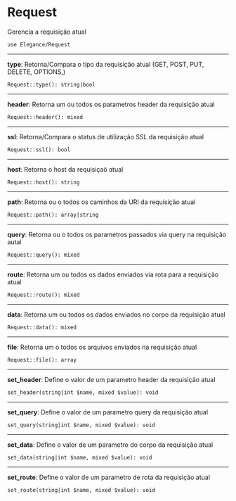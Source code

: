 # Request

Gerencia a requisição atual

    use Elegance/Request

---

**type**:  Retorna/Compara o tipo da requisição atual (GET, POST, PUT, DELETE, OPTIONS,) 

    Request::type(): string|bool

---

**header**: Retorna um ou todos os parametros header da requisição atual

    Request::header(): mixed

---

**ssl**: Retorna/Compara o status de utilização SSL da requisição atual

    Request::ssl(): bool

---

**host**: Retorna o host da requisiçaõ atual

    Request::host(): string

---

**path**: Retorna ou o todos os caminhos da URI da requisição atual

    Request::path(): array|string

---

**query**: Retorna ou o todos os parametros passados via query na requisição autal

    Request::query(): mixed

---

**route**: Retorna um ou todos os dados enviados via rota para a requisição atual

    Request::route(): mixed

---

**data**: Retorna um ou todos os dados enviados no corpo da requisição atual

    Request::data(): mixed

---

**file**: Retorna um o todos os arquivos enviados na requisição atual

    Request::file(): array

---

**set_header**: Define o valor de um parametro header da requisição atual

    set_header(string|int $name, mixed $value): void

---

**set_query**: Define o valor de um parametro query da requisição atual

    set_query(string|int $name, mixed $value): void

---

**set_data**: Define o valor de um parametro do corpo da requisição atual

    set_data(string|int $name, mixed $value): void

---

**set_route**: Define o valor de um parametro de rota da requisição atual

    set_route(string|int $name, mixed $value): void
